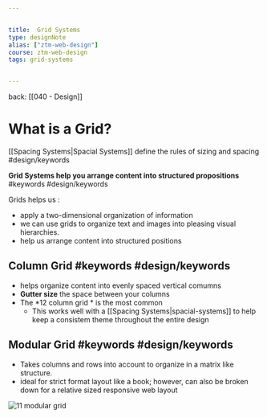 ```yaml
---


title:  Grid Systems
type: designNote
alias: ["ztm-web-design"]
course: ztm-web-design
tags: grid-systems


---
```

back: [[040 - Design]]



# What is a Grid?

[[Spacing Systems|Spacial Systems]] define the rules of sizing and spacing #design/keywords 

**Grid Systems help you arrange content into structured propositions** #keywords #design/keywords


Grids helps us :
- apply a two-dimensional organization of information
- we can use grids to organize text and images into pleasing visual hierarchies.
- help us arrange content into structured positions

## Column Grid #keywords #design/keywords 

- helps organize content into evenly spaced vertical comumns
- **Gutter size** the space between your columns
- The *12 column grid * is the most common
	- This works well with a [[Spacing Systems|spacial-systems]] to help keep a consistem theme throughout the entire design


## Modular Grid #keywords #design/keywords 

- Takes columns and rows into account to organize in a matrix like structure.
- ideal for strict format layout like a book; however, can also be broken down for a relative sized responsive web layout

![11 modular grid](https://images.ctfassets.net/7jw9uvgmirvi/2DyM6NqHuNxSugektqfAch/a6d12202806caa6a3421950103b20de0/11_modular_grid.png)